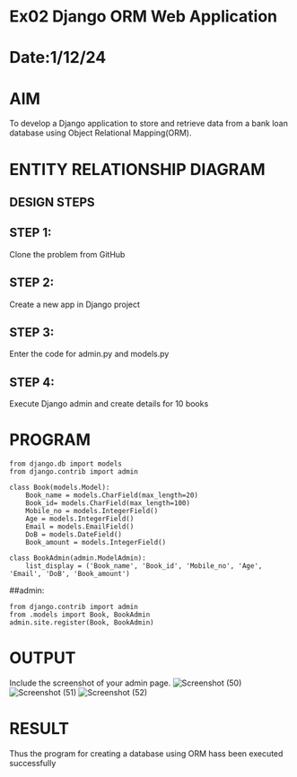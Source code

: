# Ex02 Django ORM Web Application
# Date:1/12/24
# AIM
To develop a Django application to store and retrieve data from a bank loan database using Object Relational Mapping(ORM).

# ENTITY RELATIONSHIP DIAGRAM
## DESIGN STEPS
## STEP 1:
Clone the problem from GitHub

## STEP 2:
Create a new app in Django project

## STEP 3:
Enter the code for admin.py and models.py

## STEP 4:
Execute Django admin and create details for 10 books

# PROGRAM
~~~
from django.db import models
from django.contrib import admin

class Book(models.Model):
    Book_name = models.CharField(max_length=20)
    Book_id= models.CharField(max_length=100)
    Mobile_no = models.IntegerField()
    Age = models.IntegerField()
    Email = models.EmailField()
    DoB = models.DateField()
    Book_amount = models.IntegerField()

class BookAdmin(admin.ModelAdmin):
    list_display = ('Book_name', 'Book_id', 'Mobile_no', 'Age', 'Email', 'DoB', 'Book_amount')
~~~
##admin:
~~~
from django.contrib import admin
from .models import Book, BookAdmin
admin.site.register(Book, BookAdmin)
~~~
# OUTPUT
Include the screenshot of your admin page.
![Screenshot (50)](https://github.com/user-attachments/assets/d8dabf49-27fc-47f1-825a-42e6a1c0972a)
![Screenshot (51)](https://github.com/user-attachments/assets/bd6133c9-1275-44e9-842c-03baf92ce4d4)
![Screenshot (52)](https://github.com/user-attachments/assets/0567396b-529c-4d91-9986-ef083bf2795f)
# RESULT
Thus the program for creating a database using ORM hass been executed successfully
